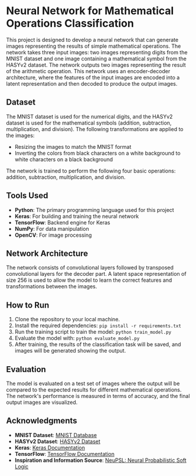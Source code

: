 # Neural Network for Mathematical Operations Classification

This project is designed to develop a neural network that can generate images representing the results of simple mathematical operations. The network takes three input images: two images representing digits from the MNIST dataset and one image containing a mathematical symbol from the HASYv2 dataset. The network outputs two images representing the result of the arithmetic operation. This network uses an encoder-decoder architecture, where the features of the input images are encoded into a latent representation and then decoded to produce the output images.

## Dataset

The MNIST dataset is used for the numerical digits, and the HASYv2 dataset is used for the mathematical symbols (addition, subtraction, multiplication, and division). The following transformations are applied to the images:

- Resizing the images to match the MNIST format
- Inverting the colors from black characters on a white background to white characters on a black background

The network is trained to perform the following four basic operations: addition, subtraction, multiplication, and division.

## Tools Used

- **Python**: The primary programming language used for this project
- **Keras**: For building and training the neural network
- **TensorFlow**: Backend engine for Keras
- **NumPy**: For data manipulation
- **OpenCV**: For image processing

## Network Architecture

The network consists of convolutional layers followed by transposed convolutional layers for the decoder part. A latent space representation of size 256 is used to allow the model to learn the correct features and transformations between the images.

## How to Run

1. Clone the repository to your local machine.
2. Install the required dependencies:
   `pip install -r requirements.txt`
3. Run the training script to train the model:
   `python train_model.py`
4. Evaluate the model with:
   `python evaluate_model.py`
5. After training, the results of the classification task will be saved, and images will be generated showing the output.

## Evaluation

The model is evaluated on a test set of images where the output will be compared to the expected results for different mathematical operations. The network's performance is measured in terms of accuracy, and the final output images are visualized.

## Acknowledgments

- **MNIST Dataset**: [MNIST Database](http://yann.lecun.com/exdb/mnist/)
- **HASYv2 Dataset**: [HASYv2 Dataset](https://www.arxiv-vanity.com/papers/1605.06191/)
- **Keras**: [Keras Documentation](https://keras.io/)
- **TensorFlow**: [TensorFlow Documentation](https://www.tensorflow.org/)
- **Inspiration and Information Source**: [NeuPSL: Neural Probabilistic Soft Logic](https://www.researchgate.net/publication/360961440_NeuPSL_Neural_Probabilistic_Soft_Logic)
